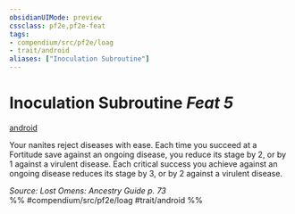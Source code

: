 ```yaml
---
obsidianUIMode: preview
cssclass: pf2e,pf2e-feat
tags:
- compendium/src/pf2e/loag
- trait/android
aliases: ["Inoculation Subroutine"]
---
```

# Inoculation Subroutine  *Feat 5*  
[android](../../Rules/traits/android-loag.md)  


Your nanites reject diseases with ease. Each time you succeed at a Fortitude save against an ongoing disease, you reduce its stage by 2, or by 1 against a virulent disease. Each critical success you achieve against an ongoing disease reduces its stage by 3, or by 2 against a virulent disease.

*Source: Lost Omens: Ancestry Guide p. 73*  
%% #compendium/src/pf2e/loag #trait/android %%